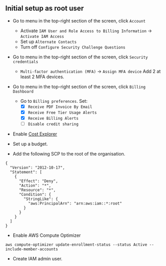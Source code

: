 ## Initial setup as root user
* Go to menu in the top-right section of the screen, click `Account`
  * Activate `IAM User and Role Access to Billing Information` -> `Activate IAM Access`
  * Set up `Alternate Contacts`
  * Turn off `Configure Security Challenge Questions`

* Go to menu in the top-right section of the screen, click `Security credentials`
  * `Multi-factor authentication (MFA)` -> `Assign MFA device`
    Add 2 at least 2 MFA devices.

* Go to menu in the top-right section of the screen, click `Billing Dashboard`
  * Go to `Billing preferences`. Set:
    - [x] `Receive PDF Invoice By Email`
    - [x] `Receive Free Tier Usage Alerts`
    - [x] `Receive Billing Alerts`
    - [ ] `Disable credit sharing`

* Enable [Cost Explorer](https://docs.aws.amazon.com/cost-management/latest/userguide/ce-enable.html)

* Set up a budget.

* Add the following SCP to the root of the organisation.
```
{
  "Version": "2012-10-17",
  "Statement": [
    {
      "Effect": "Deny",
      "Action": "*",
      "Resource": "*",
      "Condition": {
        "StringLike": {
          "aws:PrincipalArn": "arn:aws:iam::*:root"
        }
      }
    }
  ]
}
```

* Enable AWS Compute Optimizer
```
aws compute-optimizer update-enrollment-status --status Active --include-member-accounts
```

* Create IAM admin user.

